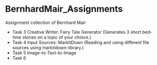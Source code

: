 # BernhardMair_Assignments
Assignment collection of Bernhard Mair

* Task 3  Creative Writer: Fairy Tale Generator (Generates 3 short bed-time stories on a topic of your choice.)
* Task 4  Input Sources: MarkItDown (Reading and using different file sources using markitdown-library.)
* Task 5  Image-to-Text-to-Image
* Task 6
